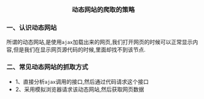 ### <center>动态网站的爬取的策略</center>

### 一、认识动态网站

所谓的动态网站,是使用`ajax`加载出来的网页,我们打开网页的时候可以正常显示内容,但是我们在显示网页源代码的时候,里面却找不到该节点.

### 二、常见动态网站的抓取方式

* 1、直接分析`ajax`调用的接口,然后通过代码请求这个接口
* 2、采用模拟浏览器请求该动态网站,然后获取网页数据
